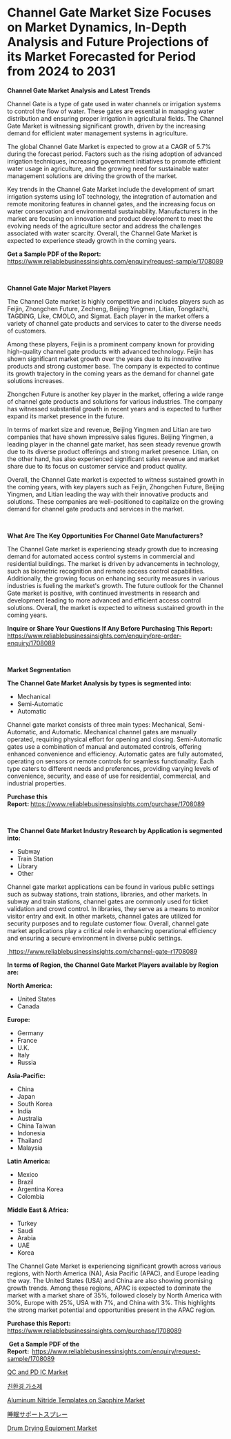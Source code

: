 <p><h1>Channel Gate Market Size Focuses on Market Dynamics, In-Depth Analysis and Future Projections of its Market Forecasted for Period from 2024 to 2031</h1></p><p><strong>Channel Gate Market Analysis and Latest Trends</strong></p>
<p><p>Channel Gate is a type of gate used in water channels or irrigation systems to control the flow of water. These gates are essential in managing water distribution and ensuring proper irrigation in agricultural fields. The Channel Gate Market is witnessing significant growth, driven by the increasing demand for efficient water management systems in agriculture.</p><p>The global Channel Gate Market is expected to grow at a CAGR of 5.7% during the forecast period. Factors such as the rising adoption of advanced irrigation techniques, increasing government initiatives to promote efficient water usage in agriculture, and the growing need for sustainable water management solutions are driving the growth of the market.</p><p>Key trends in the Channel Gate Market include the development of smart irrigation systems using IoT technology, the integration of automation and remote monitoring features in channel gates, and the increasing focus on water conservation and environmental sustainability. Manufacturers in the market are focusing on innovation and product development to meet the evolving needs of the agriculture sector and address the challenges associated with water scarcity. Overall, the Channel Gate Market is expected to experience steady growth in the coming years.</p></p>
<p><strong>Get a Sample PDF of the Report:&nbsp;</strong> <a href="https://www.reliablebusinessinsights.com/enquiry/request-sample/1708089">https://www.reliablebusinessinsights.com/enquiry/request-sample/1708089</a></p>
<p>&nbsp;</p>
<p><strong>Channel Gate Major Market Players</strong></p>
<p><p>The Channel Gate market is highly competitive and includes players such as Feijin, Zhongchen Future, Zecheng, Beijing Yingmen, Litian, Tongdazhi, TAGDING, Like, CMOLO, and Sigmat. Each player in the market offers a variety of channel gate products and services to cater to the diverse needs of customers.</p><p>Among these players, Feijin is a prominent company known for providing high-quality channel gate products with advanced technology. Feijin has shown significant market growth over the years due to its innovative products and strong customer base. The company is expected to continue its growth trajectory in the coming years as the demand for channel gate solutions increases.</p><p>Zhongchen Future is another key player in the market, offering a wide range of channel gate products and solutions for various industries. The company has witnessed substantial growth in recent years and is expected to further expand its market presence in the future.</p><p>In terms of market size and revenue, Beijing Yingmen and Litian are two companies that have shown impressive sales figures. Beijing Yingmen, a leading player in the channel gate market, has seen steady revenue growth due to its diverse product offerings and strong market presence. Litian, on the other hand, has also experienced significant sales revenue and market share due to its focus on customer service and product quality.</p><p>Overall, the Channel Gate market is expected to witness sustained growth in the coming years, with key players such as Feijin, Zhongchen Future, Beijing Yingmen, and Litian leading the way with their innovative products and solutions. These companies are well-positioned to capitalize on the growing demand for channel gate products and services in the market.</p></p>
<p>&nbsp;</p>
<p><strong>What Are The Key Opportunities For Channel Gate Manufacturers?</strong></p>
<p><p>The Channel Gate market is experiencing steady growth due to increasing demand for automated access control systems in commercial and residential buildings. The market is driven by advancements in technology, such as biometric recognition and remote access control capabilities. Additionally, the growing focus on enhancing security measures in various industries is fueling the market's growth. The future outlook for the Channel Gate market is positive, with continued investments in research and development leading to more advanced and efficient access control solutions. Overall, the market is expected to witness sustained growth in the coming years.</p></p>
<p><strong>Inquire or Share Your Questions If Any Before Purchasing This Report:</strong> <a href="https://www.reliablebusinessinsights.com/enquiry/pre-order-enquiry/1708089">https://www.reliablebusinessinsights.com/enquiry/pre-order-enquiry/1708089</a></p>
<p>&nbsp;</p>
<p><strong>Market Segmentation</strong></p>
<p><strong>The Channel Gate Market Analysis by types is segmented into:</strong></p>
<p><ul><li>Mechanical</li><li>Semi-Automatic</li><li>Automatic</li></ul></p>
<p><p>Channel gate market consists of three main types: Mechanical, Semi-Automatic, and Automatic. Mechanical channel gates are manually operated, requiring physical effort for opening and closing. Semi-Automatic gates use a combination of manual and automated controls, offering enhanced convenience and efficiency. Automatic gates are fully automated, operating on sensors or remote controls for seamless functionality. Each type caters to different needs and preferences, providing varying levels of convenience, security, and ease of use for residential, commercial, and industrial properties.</p></p>
<p><strong>Purchase this Report:&nbsp;</strong><a href="https://www.reliablebusinessinsights.com/purchase/1708089">https://www.reliablebusinessinsights.com/purchase/1708089</a></p>
<p>&nbsp;</p>
<p><strong>The Channel Gate Market Industry Research by Application is segmented into:</strong></p>
<p><ul><li>Subway</li><li>Train Station</li><li>Library</li><li>Other</li></ul></p>
<p><p>Channel gate market applications can be found in various public settings such as subway stations, train stations, libraries, and other markets. In subway and train stations, channel gates are commonly used for ticket validation and crowd control. In libraries, they serve as a means to monitor visitor entry and exit. In other markets, channel gates are utilized for security purposes and to regulate customer flow. Overall, channel gate market applications play a critical role in enhancing operational efficiency and ensuring a secure environment in diverse public settings.</p></p>
<p><a href="https://www.reliablebusinessinsights.com/channel-gate-r1708089">&nbsp;https://www.reliablebusinessinsights.com/channel-gate-r1708089</a></p>
<p><strong>In terms of Region, the Channel Gate Market Players available by Region are:</strong></p>
<p>
    <p> <strong> North America: </strong>
        <ul>
            <li>United States</li>
            <li>Canada</li>
        </ul>
        </p> 
    <p> <strong> Europe: </strong>
        <ul>
            <li>Germany</li>
            <li>France</li>
            <li>U.K.</li>
            <li>Italy</li>
            <li>Russia</li>
        </ul>
        </p> 
    <p> <strong> Asia-Pacific: </strong>
        <ul>
            <li>China</li>
            <li>Japan</li>
            <li>South Korea</li>
            <li>India</li>
            <li>Australia</li>
            <li>China Taiwan</li>
            <li>Indonesia</li>
            <li>Thailand</li>
            <li>Malaysia</li>
        </ul>
        </p> 
    <p> <strong> Latin America: </strong>
        <ul>
            <li>Mexico</li>
            <li>Brazil</li>
            <li>Argentina Korea</li>
            <li>Colombia</li>
        </ul>
        </p> 
    <p> <strong> Middle East & Africa: </strong>
        <ul>
            <li>Turkey</li>
            <li>Saudi</li>
            <li>Arabia</li>
            <li>UAE</li>
            <li>Korea</li>
        </ul>
    </p>
    </p>
<p><p>The Channel Gate Market is experiencing significant growth across various regions, with North America (NA), Asia Pacific (APAC), and Europe leading the way. The United States (USA) and China are also showing promising growth trends. Among these regions, APAC is expected to dominate the market with a market share of 35%, followed closely by North America with 30%, Europe with 25%, USA with 7%, and China with 3%. This highlights the strong market potential and opportunities present in the APAC region.</p></p>
<p><strong>Purchase this Report: </strong><a href="https://www.reliablebusinessinsights.com/purchase/1708089">https://www.reliablebusinessinsights.com/purchase/1708089</a></p>
<p>&nbsp;<strong>Get a Sample PDF of the Report:&nbsp;&nbsp;</strong><a href="https://www.reliablebusinessinsights.com/enquiry/request-sample/1708089">https://www.reliablebusinessinsights.com/enquiry/request-sample/1708089</a></p>
<p><strong></strong></p>
<p><p><a href="https://issuu.com/reportprime-2/docs/qc-and-pd-ic-market-size-2030.pptx">QC and PD IC Market</a></p><p><a href="https://github.com/Skyleitney456456/Market-Research-Report-List-2/blob/main/477959997094.md">친환경 가소제</a></p><p><a href="https://issuu.com/reportprime-2/docs/aluminum-nitride-templates-on-sapphire-market-size">Aluminum Nitride Templates on Sapphire Market</a></p><p><a href="https://github.com/Sophiaard2003/Market-Research-Report-List-1/blob/main/8098640103602.md">睡眠サポートスプレー</a></p><p><a href="https://github.com/barbarakss89/Market-Research-Report-List-1/blob/main/drum-drying-equipment-market.md">Drum Drying Equipment Market</a></p></p>